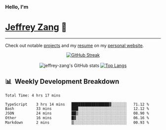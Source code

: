 
### Hello, I'm 
# [Jeffrey Zang](https://www.linkedin.com/in/jeffreyzang/) 🦀

---

Check out notable [projects](https://jeffz.dev/projects) and my [resume](https://jeffz.dev/resume) on my [personal website](https://jeffz.dev/).

<div align = 'center'>

[![GitHub Streak](https://github-readme-streak-stats.herokuapp.com/?user=jeffrey-zang&theme=tokyonight)](https://git.io/streak-stats)
<br></br>
![jeffrey-zang's GitHub stats](https://github-readme-stats.vercel.app/api?username=jeffrey-zang&show_icons=true&theme=tokyonight&hide_rank=true&hide=stars) 
[![Top Langs](https://github-readme-stats.vercel.app/api/top-langs/?username=jeffrey-zang&hide=ShaderLab,HLSL&layout=compact&theme=tokyonight)](https://github.com/anuraghazra/github-readme-stats)

</div>

## 📊 &nbsp;Weekly Development Breakdown
<!--START_SECTION:waka-->

```txt
Total Time: 4 hrs 17 mins

TypeScript    3 hrs 14 mins   █████████████████▓░░░░░░░   71.12 %
Bash          33 mins         ███░░░░░░░░░░░░░░░░░░░░░░   12.12 %
JSON          24 mins         ██▒░░░░░░░░░░░░░░░░░░░░░░   08.90 %
Other         16 mins         █▓░░░░░░░░░░░░░░░░░░░░░░░   06.16 %
Markdown      2 mins          ▒░░░░░░░░░░░░░░░░░░░░░░░░   00.93 %
```

<!--END_SECTION:waka-->


